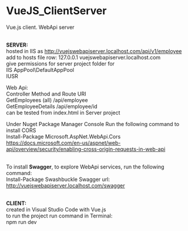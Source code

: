 # VueJS_ClientServer

Vue.js client. WebApi server<br /><br />

<b>SERVER:</b><br />
hosted in IIS as http://vuejswebapiserver.localhost.com/api/v1/employee
<br />
add to hosts file row: 127.0.0.1 vuejswebapiserver.localhost.com<br />
give permissions for server project folder for<br />
IIS AppPool\DefaultAppPool<br />
IUSR<br />

Web Api:<br />
Controller Method   and Route URI<br />
GetEmployees (all)	/api/employee<br />
GetEmployeeDetails	/api/employee/id<br />
can be tested from index.html in Server project<br />

Under Nuget Package Manager Console Run the following command to install CORS<br />
Install-Package Microsoft.AspNet.WebApi.Cors<br />
https://docs.microsoft.com/en-us/aspnet/web-api/overview/security/enabling-cross-origin-requests-in-web-api
<br /><br />

To install <b>Swagger</b>, to explore WebApi services, run the following command:<br />
Install-Package Swashbuckle
Swagger url:<br />
http://vuejswebapiserver.localhost.com/swagger
<br /><br />

<b>CLIENT:</b><br />
created in Visual Studio Code with Vue.js<br />
to run the project run command in Terminal:<br />
npm run dev<br />


